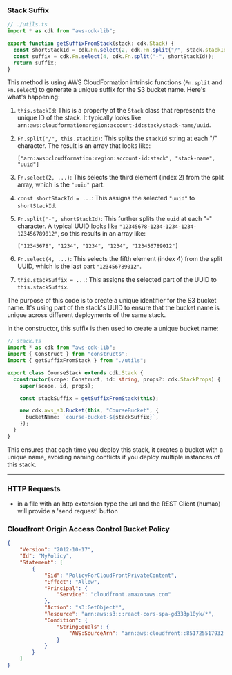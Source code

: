 ### Stack Suffix

```ts
// ./utils.ts
import * as cdk from "aws-cdk-lib";

export function getSuffixFromStack(stack: cdk.Stack) {
  const shortStackId = cdk.Fn.select(2, cdk.Fn.split("/", stack.stackId));
  const suffix = cdk.Fn.select(4, cdk.Fn.split("-", shortStackId));
  return suffix;
}
```

This method is using AWS CloudFormation intrinsic functions (`Fn.split` and `Fn.select`) to generate a unique suffix for the S3 bucket name. Here's what's happening:

1. `this.stackId`: This is a property of the `Stack` class that represents the unique ID of the stack. It typically looks like `arn:aws:cloudformation:region:account-id:stack/stack-name/uuid`.

2. `Fn.split("/", this.stackId)`: This splits the `stackId` string at each "/" character. The result is an array that looks like:

   `["arn:aws:cloudformation:region:account-id:stack", "stack-name", "uuid"]`

3. `Fn.select(2, ...)`: This selects the third element (index 2) from the split array, which is the `"uuid"` part.

4. `const shortStackId = ...`: This assigns the selected `"uuid"` to `shortStackId`.

5. `Fn.split("-", shortStackId)`: This further splits the `uuid` at each "-" character. A typical UUID looks like `"12345678-1234-1234-1234-123456789012"`, so this results in an array like:

   `["12345678", "1234", "1234", "1234", "123456789012"]`

6. `Fn.select(4, ...)`: This selects the fifth element (index 4) from the split UUID, which is the last part `"123456789012"`.

7. `this.stackSuffix = ...`: This assigns the selected part of the UUID to `this.stackSuffix`.

The purpose of this code is to create a unique identifier for the S3 bucket name. It's using part of the stack's UUID to ensure that the bucket name is unique across different deployments of the same stack.

In the constructor, this suffix is then used to create a unique bucket name:

```ts
// stack.ts
import * as cdk from "aws-cdk-lib";
import { Construct } from "constructs";
import { getSuffixFromStack } from "./utils";

export class CourseStack extends cdk.Stack {
  constructor(scope: Construct, id: string, props?: cdk.StackProps) {
    super(scope, id, props);

    const stackSuffix = getSuffixFromStack(this);

    new cdk.aws_s3.Bucket(this, "CourseBucket", {
      bucketName: `course-bucket-${stackSuffix}`,
    });
  }
}
```

This ensures that each time you deploy this stack, it creates a bucket with a unique name, avoiding naming conflicts if you deploy multiple instances of this stack.

------

### HTTP Requests
- in a file with an http extension type the url and the REST Client (humao) will provide a 'send request' button


### Cloudfront Origin Access Control Bucket Policy

```json
{
    "Version": "2012-10-17",
    "Id": "MyPolicy",
    "Statement": [
        {
            "Sid": "PolicyForCloudFrontPrivateContent",
            "Effect": "Allow",
            "Principal": {
                "Service": "cloudfront.amazonaws.com"
            },
            "Action": "s3:GetObject*",
            "Resource": "arn:aws:s3:::react-cors-spa-gd333p10yk/*",
            "Condition": {
                "StringEquals": {
                    "AWS:SourceArn": "arn:aws:cloudfront::851725517932:distribution/E1QQLHQKH0E5TA"
                }
            }
        }
    ]
}
```

